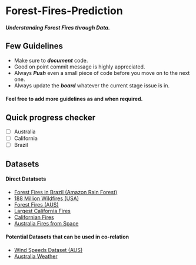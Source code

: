 # Forest-Fires-Prediction
##### Understanding Forest Fires through Data.

## Few Guidelines

* Make sure to ***document*** code.
* Good on point commit message is highly appreciated.
* Always ***Push*** even a small piece of code before you move on to the next one. 
* Always update the ***board*** whatever the current stage issue is in. 

#### Feel free to add more guidelines as and when required.

## Quick progress checker

- [ ] Australia
- [ ] California
- [ ] Brazil 

## Datasets

#### Direct Datatsets
- [Forest Fires in Brazil (Amazon Rain Forest)](https://www.kaggle.com/gustavomodelli/forest-fires-in-brazil)
- [188 Million Wildfires (USA)](https://www.kaggle.com/rtatman/188-million-us-wildfires)
- [Forest Fires (AUS)](https://www.kaggle.com/nagarajbhat/australian-bush-fire-satellite-data-nasa)
- [Largest California Fires](https://www.kaggle.com/annieichen/top-20-largest-california-wildfires)
- [Californian Fires](https://www.kaggle.com/ananthu017/california-wildfire-incidents-20132020)
- [Australia Fires from Space](https://www.kaggle.com/carlosparadis/fires-from-space-australia-and-new-zeland)

#### Potential Datasets that can be used in co-relation
- [Wind Speeds Dataset (AUS)](https://data.gov.au/dataset/ds-sa-68ce0023-5542-425c-a35a-870854781259/details)
- [Australia Weather](http://www.bom.gov.au/climate/data/)
